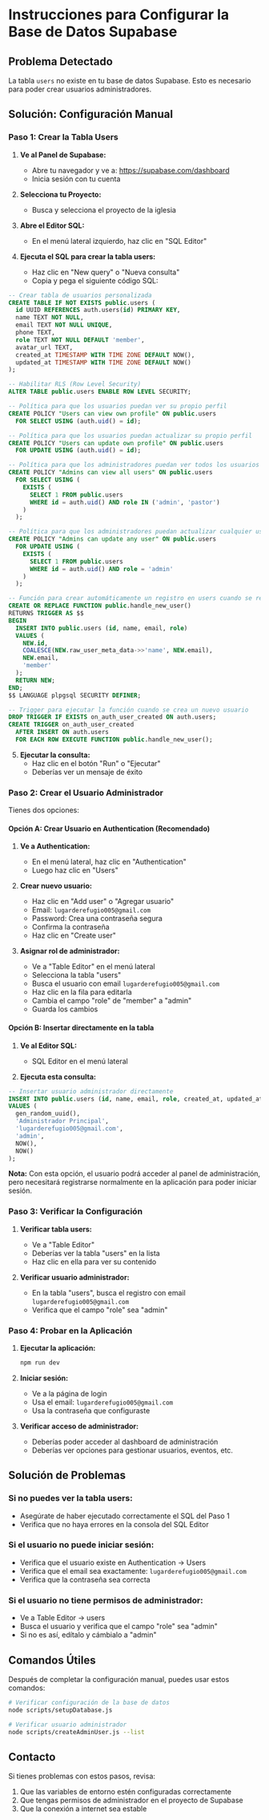 # Instrucciones para Configurar la Base de Datos Supabase

## Problema Detectado
La tabla `users` no existe en tu base de datos Supabase. Esto es necesario para poder crear usuarios administradores.

## Solución: Configuración Manual

### Paso 1: Crear la Tabla Users

1. **Ve al Panel de Supabase:**
   - Abre tu navegador y ve a: https://supabase.com/dashboard
   - Inicia sesión con tu cuenta

2. **Selecciona tu Proyecto:**
   - Busca y selecciona el proyecto de la iglesia

3. **Abre el Editor SQL:**
   - En el menú lateral izquierdo, haz clic en "SQL Editor"

4. **Ejecuta el SQL para crear la tabla users:**
   - Haz clic en "New query" o "Nueva consulta"
   - Copia y pega el siguiente código SQL:

```sql
-- Crear tabla de usuarios personalizada
CREATE TABLE IF NOT EXISTS public.users (
  id UUID REFERENCES auth.users(id) PRIMARY KEY,
  name TEXT NOT NULL,
  email TEXT NOT NULL UNIQUE,
  phone TEXT,
  role TEXT NOT NULL DEFAULT 'member',
  avatar_url TEXT,
  created_at TIMESTAMP WITH TIME ZONE DEFAULT NOW(),
  updated_at TIMESTAMP WITH TIME ZONE DEFAULT NOW()
);

-- Habilitar RLS (Row Level Security)
ALTER TABLE public.users ENABLE ROW LEVEL SECURITY;

-- Política para que los usuarios puedan ver su propio perfil
CREATE POLICY "Users can view own profile" ON public.users
  FOR SELECT USING (auth.uid() = id);

-- Política para que los usuarios puedan actualizar su propio perfil
CREATE POLICY "Users can update own profile" ON public.users
  FOR UPDATE USING (auth.uid() = id);

-- Política para que los administradores puedan ver todos los usuarios
CREATE POLICY "Admins can view all users" ON public.users
  FOR SELECT USING (
    EXISTS (
      SELECT 1 FROM public.users
      WHERE id = auth.uid() AND role IN ('admin', 'pastor')
    )
  );

-- Política para que los administradores puedan actualizar cualquier usuario
CREATE POLICY "Admins can update any user" ON public.users
  FOR UPDATE USING (
    EXISTS (
      SELECT 1 FROM public.users
      WHERE id = auth.uid() AND role = 'admin'
    )
  );

-- Función para crear automáticamente un registro en users cuando se registra un usuario
CREATE OR REPLACE FUNCTION public.handle_new_user()
RETURNS TRIGGER AS $$
BEGIN
  INSERT INTO public.users (id, name, email, role)
  VALUES (
    NEW.id,
    COALESCE(NEW.raw_user_meta_data->>'name', NEW.email),
    NEW.email,
    'member'
  );
  RETURN NEW;
END;
$$ LANGUAGE plpgsql SECURITY DEFINER;

-- Trigger para ejecutar la función cuando se crea un nuevo usuario
DROP TRIGGER IF EXISTS on_auth_user_created ON auth.users;
CREATE TRIGGER on_auth_user_created
  AFTER INSERT ON auth.users
  FOR EACH ROW EXECUTE FUNCTION public.handle_new_user();
```

5. **Ejecutar la consulta:**
   - Haz clic en el botón "Run" o "Ejecutar"
   - Deberías ver un mensaje de éxito

### Paso 2: Crear el Usuario Administrador

Tienes dos opciones:

#### Opción A: Crear Usuario en Authentication (Recomendado)

1. **Ve a Authentication:**
   - En el menú lateral, haz clic en "Authentication"
   - Luego haz clic en "Users"

2. **Crear nuevo usuario:**
   - Haz clic en "Add user" o "Agregar usuario"
   - Email: `lugarderefugio005@gmail.com`
   - Password: Crea una contraseña segura
   - Confirma la contraseña
   - Haz clic en "Create user"

3. **Asignar rol de administrador:**
   - Ve a "Table Editor" en el menú lateral
   - Selecciona la tabla "users"
   - Busca el usuario con email `lugarderefugio005@gmail.com`
   - Haz clic en la fila para editarla
   - Cambia el campo "role" de "member" a "admin"
   - Guarda los cambios

#### Opción B: Insertar directamente en la tabla

1. **Ve al Editor SQL:**
   - SQL Editor en el menú lateral

2. **Ejecuta esta consulta:**
```sql
-- Insertar usuario administrador directamente
INSERT INTO public.users (id, name, email, role, created_at, updated_at)
VALUES (
  gen_random_uuid(),
  'Administrador Principal',
  'lugarderefugio005@gmail.com',
  'admin',
  NOW(),
  NOW()
);
```

**Nota:** Con esta opción, el usuario podrá acceder al panel de administración, pero necesitará registrarse normalmente en la aplicación para poder iniciar sesión.

### Paso 3: Verificar la Configuración

1. **Verificar tabla users:**
   - Ve a "Table Editor"
   - Deberías ver la tabla "users" en la lista
   - Haz clic en ella para ver su contenido

2. **Verificar usuario administrador:**
   - En la tabla "users", busca el registro con email `lugarderefugio005@gmail.com`
   - Verifica que el campo "role" sea "admin"

### Paso 4: Probar en la Aplicación

1. **Ejecutar la aplicación:**
   ```bash
   npm run dev
   ```

2. **Iniciar sesión:**
   - Ve a la página de login
   - Usa el email: `lugarderefugio005@gmail.com`
   - Usa la contraseña que configuraste

3. **Verificar acceso de administrador:**
   - Deberías poder acceder al dashboard de administración
   - Deberías ver opciones para gestionar usuarios, eventos, etc.

## Solución de Problemas

### Si no puedes ver la tabla users:
- Asegúrate de haber ejecutado correctamente el SQL del Paso 1
- Verifica que no haya errores en la consola del SQL Editor

### Si el usuario no puede iniciar sesión:
- Verifica que el usuario existe en Authentication → Users
- Verifica que el email sea exactamente: `lugarderefugio005@gmail.com`
- Verifica que la contraseña sea correcta

### Si el usuario no tiene permisos de administrador:
- Ve a Table Editor → users
- Busca el usuario y verifica que el campo "role" sea "admin"
- Si no es así, edítalo y cámbialo a "admin"

## Comandos Útiles

Después de completar la configuración manual, puedes usar estos comandos:

```bash
# Verificar configuración de la base de datos
node scripts/setupDatabase.js

# Verificar usuario administrador
node scripts/createAdminUser.js --list
```

## Contacto

Si tienes problemas con estos pasos, revisa:
1. Que las variables de entorno estén configuradas correctamente
2. Que tengas permisos de administrador en el proyecto de Supabase
3. Que la conexión a internet sea estable